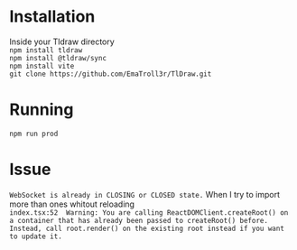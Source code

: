<h1>Installation</h1>
Inside your Tldraw directory
</br>
<code>npm install tldraw</code></br>
<code>npm install @tldraw/sync</code></br>
<code>npm install vite</code></br>
<code>git clone https://github.com/EmaTroll3r/TlDraw.git</code>

<h1>Running</h1>
<code>npm run prod</code>

<h1>Issue</h1>
<code>WebSocket is already in CLOSING or CLOSED state.</code> When I try to import more than ones whitout reloading</br>
<code>index.tsx:52  Warning: You are calling ReactDOMClient.createRoot() on a container that has already been passed to createRoot() before. Instead, call root.render() on the existing root instead if you want to update it.</code>